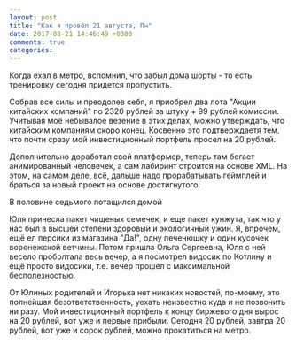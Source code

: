 ```yaml
---
layout: post
title: "Как я провёл 21 августа, Пн"
date: 2017-08-21 14:46:49 +0300
comments: true
categories: 
---
```


Когда ехал в метро, вспомнил, что забыл дома шорты - то есть тренировку сегодня придется пропустить.

Собрав все силы и преодолев себя, я приобрел два лота "Акции китайских компаний" по 2320 рублей за штуку + 99 рублей комиссии. Учитывая моё небывалое везение в этих делах, можно утверждать, что китайским компаниям скоро конец. Косвенно это подтверждаетя тем, что почти сразу мой инвестиционный портфель просел на 20 рублей. 

Дополнительно доработал свой платформер, теперь там бегает анимированный человечек, а сам лабиринт строится на основе XML. На этом, на самом деле, всё, дальше надо прорабатывать геймплей и браться за новый проект на основе достигнутого.

В половине седьмого потащился домой

Юля принесла пакет чищеных семечек, и еще пакет кунжута, так что у нас был в высшей степени здоровый и экологичный ужин. Я, впрочем, ещё ел персики из магазина "Да!", одну печенюшку и один кусочек воронежской ветчины. Потом пришла Ольга Сергеевна, Юля с ней весело проболтала весь вечер, а я посмотрел видосик по Котлину и ещё просто видосики, т.е. вечер прошел с максимальной бесполезностью.

От Юлиных родителей и Игорька нет никаких новостей, по-моему, это полнейшая безответственность, уехать неизвестно куда и не позвонить ни разу. Мой инвестиционный портфель к концу биржевого дня вырос на 20 рублей, вот уже и первые прибыли. Сегодня 20 рублей, завтра 20 рублей, вот уже и сорок рублей, можно прокатиться на метро.
